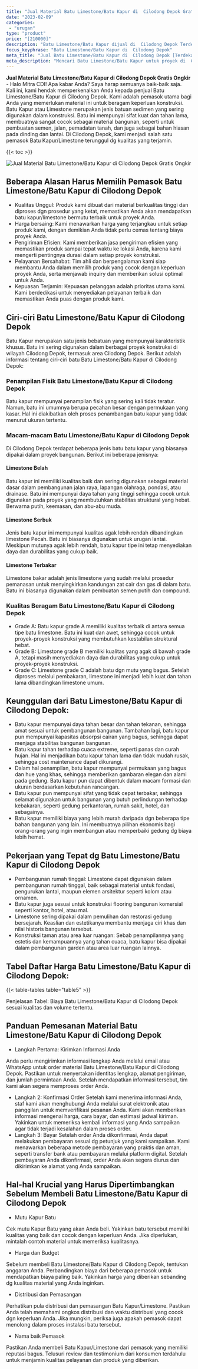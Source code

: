 ```yaml
---
title: "Jual Material Batu Limestone/Batu Kapur di  Cilodong Depok Gratis Ongkir"
date: "2023-02-09"
categories:
 - "urugan"
type: "product"
price: "[210000]"
description: "Batu Limestone/Batu Kapur dijual di  Cilodong Depok Terdekat. Batu Limestone/Batu Kapur ini sering digunakan dalam proyek konstruksi sebagai material dinding yang mewah dan awet. Silakan hubungi kami untuk informasi lebih lanjut."
focus_keyphrase: "Batu Limestone/Batu Kapur di  Cilodong Depok"
meta_title: "Jual Batu Limestone/Batu Kapur di  Cilodong Depok [Terdekat] - CDI"
meta_description: "Mencari Batu Limestone/Batu Kapur untuk proyek di  Cilodong Depok? Kami menyediakan Batu Limestone/Batu Kapur berkualitas untuk material dinding. Dapatkan penawaran terbaik sekarang."
---
```


**Jual Material Batu Limestone/Batu Kapur di  Cilodong Depok Gratis Ongkir** - Halo Mitra CDI! Apa kabar Anda? Saya harap semuanya baik-baik saja. Kali ini, kami hendak memperkenalkan Anda kepada penjual Batu Limestone/Batu Kapur di  Cilodong Depok. Kami adalah pemasok utama bagi Anda yang memerlukan material ini untuk beragam keperluan konstruksi. Batu Kapur atau Limestone merupakan jenis batuan sedimen yang sering digunakan dalam konstruksi. Batu ini mempunyai sifat kuat dan tahan lama, membuatnya sangat cocok sebagai material bangunan, seperti untuk pembuatan semen, jalan, pemadatan tanah, dan juga sebagai bahan hiasan pada dinding dan lantai. Di  Cilodong Depok, kami menjadi salah satu pemasok Batu Kapur/Limestone terunggul dg kualitas yang terjamin.

{{< toc >}}

![Jual Material Batu Limestone/Batu Kapur di  Cilodong Depok Gratis Ongkir](/images/urugan/batu-limestone-07.jpg)

## Beberapa Alasan Harus Memilih Pemasok Batu Limestone/Batu Kapur di  Cilodong Depok

*   Kualitas Unggul: Produk kami dibuat dari material berkualitas tinggi dan diproses dgn prosedur yang ketat, memastikan Anda akan mendapatkan batu kapur/limestone bermutu terbaik untuk proyek Anda.
*   Harga bersaing: Kami menawarkan harga yang terjangkau untuk setiap produk kami, dengan demikian Anda tidak perlu cemas tentang biaya proyek Anda.
*   Pengiriman Efisien: Kami memberikan jasa pengiriman efisien yang memastikan produk sampai tepat waktu ke lokasi Anda, karena kami mengerti pentingnya durasi dalam setiap proyek konstruksi.
*   Pelayanan Bersahabat: Tim ahli dan berpengalaman kami siap membantu Anda dalam memilih produk yang cocok dengan keperluan proyek Anda, serta menjawab inquiry dan memberikan solusi optimal untuk Anda.
*   Kepuasan Terjamin: Kepuasan pelanggan adalah prioritas utama kami. Kami berdedikasi untuk menyediakan pelayanan terbaik dan memastikan Anda puas dengan produk kami.

## Ciri-ciri Batu Limestone/Batu Kapur di  Cilodong Depok

Batu Kapur merupakan satu jenis bebatuan yang mempunyai karakteristik khusus. Batu ini sering digunakan dalam berbagai proyek konstruksi di wilayah  Cilodong Depok, termasuk area  Cilodong Depok. Berikut adalah informasi tentang ciri-ciri batu Batu Limestone/Batu Kapur di  Cilodong Depok:

### Penampilan Fisik Batu Limestone/Batu Kapur di  Cilodong Depok

Batu kapur mempunyai penampilan fisik yang sering kali tidak teratur. Namun, batu ini umumnya berupa pecahan besar dengan permukaan yang kasar. Hal ini diakibatkan oleh proses penambangan batu kapur yang tidak menurut ukuran tertentu.

### Macam-macam Batu Limestone/Batu Kapur di  Cilodong Depok

Di  Cilodong Depok terdapat beberapa jenis batu batu kapur yang biasanya dipakai dalam proyek bangunan. Berikut ini beberapa jenisnya:

#### Limestone Belah

Batu kapur ini memiliki kualitas baik dan sering digunakan sebagai material dasar dalam pembangunan jalan raya, lapangan olahraga, pondasi, atau drainase. Batu ini mempunyai daya tahan yang tinggi sehingga cocok untuk digunakan pada proyek yang membutuhkan stabilitas struktural yang hebat. Berwarna putih, keemasan, dan abu-abu muda.

#### Limestone Serbuk

Jenis batu kapur ini mempunyai kualitas agak lebih rendah dibandingkan limestone Pecah. Batu ini biasanya digunakan untuk urugan lantai. Meskipun mutunya agak lebih rendah, batu kapur tipe ini tetap menyediakan daya dan durabilitas yang cukup baik.

#### Limestone Terbakar

Limestone bakar adalah jenis limestone yang sudah melalui prosedur pemanasan untuk menyingkirkan kandungan zat cair dan gas di dalam batu. Batu ini biasanya digunakan dalam pembuatan semen putih dan compound.

### Kualitas Beragam Batu Limestone/Batu Kapur di  Cilodong Depok

*   Grade A: Batu kapur grade A memiliki kualitas terbaik di antara semua tipe batu limestone. Batu ini kuat dan awet, sehingga cocok untuk proyek-proyek konstruksi yang membutuhkan kestabilan struktural hebat.
*   Grade B: Limestone grade B memiliki kualitas yang agak di bawah grade A, tetapi masih menyediakan daya dan durabilitas yang cukup untuk proyek-proyek konstruksi.
*   Grade C: Limestone grade C adalah batu dgn mutu yang bagus. Setelah diproses melalui pembakaran, limestone ini menjadi lebih kuat dan tahan lama dibandingkan limestone umum.

## Keunggulan dari Batu Limestone/Batu Kapur di  Cilodong Depok:

*   Batu kapur mempunyai daya tahan besar dan tahan tekanan, sehingga amat sesuai untuk pembangunan bangunan. Tambahan lagi, batu kapur pun mempunyai kapasitas absorpsi cairan yang bagus, sehingga dapat menjaga stabilitas bangunan bangunan.
*   Batu kapur tahan terhadap cuaca extreme, seperti panas dan curah hujan. Hal ini menjadikan batu kapur tahan lama dan tidak mudah rusak, sehingga cost maintenance dapat dikurangi.
*   Dalam hal penampilan, batu kapur mempunyai permukaan yang bagus dan hue yang khas, sehingga memberikan gambaran elegan dan alami pada gedung. Batu kapur pun dapat dibentuk dalam macam formasi dan ukuran berdasarkan kebutuhan rancangan.
*   Batu kapur pun mempunyai sifat yang tidak cepat terbakar, sehingga selamat digunakan untuk bangunan yang butuh perlindungan terhadap kebakaran, seperti gedung perkantoran, rumah sakit, hotel, dan sebagainya.
*   Batu kapur memiliki biaya yang lebih murah daripada dgn beberapa tipe bahan bangunan yang lain. Ini membuatnya pilihan ekonomis bagi orang-orang yang ingin membangun atau memperbaiki gedung dg biaya lebih hemat.

## Pekerjaan yang Tepat dg Batu Limestone/Batu Kapur di  Cilodong Depok

*   Pembangunan rumah tinggal: Limestone dapat digunakan dalam pembangunan rumah tinggal, baik sebagai material untuk fondasi, pengurukan lantai, maupun elemen arsitektur seperti kolom atau ornamen.
*   Batu kapur juga sesuai untuk konstruksi flooring bangunan komersial seperti kantor, hotel, atau mal.
*   Limestone sering dipakai dalam pemulihan dan restorasi gedung bersejarah. Keaslian dan estetikanya membantu menjaga ciri khas dan nilai historis bangunan tersebut.
*   Konstruksi taman atau area luar ruangan: Sebab penampilannya yang estetis dan kemampuannya yang tahan cuaca, batu kapur bisa dipakai dalam pembangunan garden atau area luar ruangan lainnya.

## Tabel Daftar Harga Batu Limestone/Batu Kapur di  Cilodong Depok:

{{< table-tables table="table5" >}}

Penjelasan Tabel: Biaya Batu Limestone/Batu Kapur di  Cilodong Depok sesuai kualitas dan volume tertentu.

## Panduan Pemesanan Material Batu Limestone/Batu Kapur di  Cilodong Depok

*   Langkah Pertama: Kirimkan Informasi Anda

Anda perlu mengirimkan informasi lengkap Anda melalui email atau WhatsApp untuk order material Batu Limestone/Batu Kapur di  Cilodong Depok. Pastikan untuk menyertakan identitas lengkap, alamat pengiriman, dan jumlah permintaan Anda. Setelah mendapatkan informasi tersebut, tim kami akan segera memproses order Anda.
*   Langkah 2: Konfirmasi Order
Setelah kami menerima informasi Anda, staf kami akan menghubungi Anda melalui surat elektronik atau panggilan untuk memverifikasi pesanan Anda. Kami akan memberikan informasi mengenai harga, cara bayar, dan estimasi jadwal kiriman. Yakinkan untuk memeriksa kembali informasi yang Anda sampaikan agar tidak terjadi kesalahan dalam proses order.
*   Langkah 3: Bayar
Setelah order Anda dikonfirmasi, Anda dapat melakukan pembayaran sesuai dg petunjuk yang kami sampaikan. Kami menawarkan beberapa metode pembayaran yang praktis dan aman, seperti transfer bank atau pembayaran melalui platform digital. Setelah pembayaran Anda dikonfirmasi, order Anda akan segera diurus dan dikirimkan ke alamat yang Anda sampaikan.

## Hal-hal Krucial yang Harus Dipertimbangkan Sebelum Membeli Batu Limestone/Batu Kapur di  Cilodong Depok

*   Mutu Kapur Batu

Cek mutu Kapur Batu yang akan Anda beli. Yakinkan batu tersebut memiliki kualitas yang baik dan cocok dengan keperluan Anda. Jika diperlukan, mintalah contoh material untuk memeriksa kualitasnya.
*   Harga dan Budget

Sebelum membeli Batu Limestone/Batu Kapur di  Cilodong Depok, tentukan anggaran Anda. Perbandingkan biaya dari beberapa pemasok untuk mendapatkan biaya paling baik. Yakinkan harga yang diberikan sebanding dg kualitas material yang Anda inginkan.
*   Distribusi dan Pemasangan

Perhatikan pula distribusi dan pemasangan Batu Kapur/Limestone. Pastikan Anda telah memahami ongkos distribusi dan waktu distribusi yang cocok dgn keperluan Anda. Jika mungkin, periksa juga apakah pemasok dapat menolong dalam proses instalasi batu tersebut.
*   Nama baik Pemasok

Pastikan Anda membeli Batu Kapur/Limestone dari pemasok yang memiliki reputasi bagus. Telusuri review dan testimonium dari konsumen terdahulu untuk menjamin kualitas pelayanan dan produk yang diberikan.